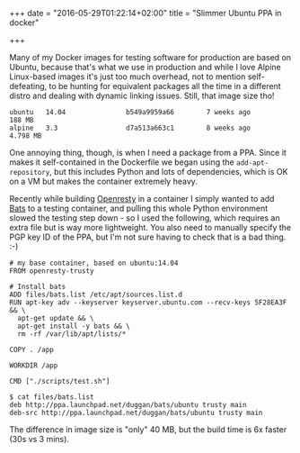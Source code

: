 +++
date = "2016-05-29T01:22:14+02:00"
title = "Slimmer Ubuntu PPA in docker"

+++

Many of my Docker images for testing software for production are based on Ubuntu, because that's  what we use in production and while I love Alpine Linux-based images it's  just too much overhead, not to mention self-defeating, to be hunting for equivalent packages all the time in a different distro and dealing with dynamic linking issues. Still, that image size tho!

<!--more-->

```
ubuntu   14.04               b549a9959a66        7 weeks ago         188 MB
alpine   3.3                 d7a513a663c1        8 weeks ago         4.798 MB
```

One annoying thing, though, is when I need a package from a PPA. Since it makes it self-contained in the Dockerfile we began using the `add-apt-repository`, but this includes Python and lots of dependencies, which is OK on a VM but makes the container extremely heavy.

Recently while building [Openresty](http://openresty.org/) in a container I simply wanted to add [Bats](https://github.com/sstephenson/bats) to a testing container, and pulling this whole Python environment slowed the testing step down - so I used the following, which requires an extra file but is way more lightweight. You also need to manually specify the PGP key ID of the PPA, but I'm not sure having to check that is a bad thing. :-)

```
# my base container, based on ubuntu:14.04
FROM openresty-trusty

# Install bats
ADD files/bats.list /etc/apt/sources.list.d
RUN apt-key adv --keyserver keyserver.ubuntu.com --recv-keys 5F28EA3F && \
  apt-get update && \
  apt-get install -y bats && \
  rm -rf /var/lib/apt/lists/*

COPY . /app

WORKDIR /app

CMD ["./scripts/test.sh"]
```

```
$ cat files/bats.list
deb http://ppa.launchpad.net/duggan/bats/ubuntu trusty main
deb-src http://ppa.launchpad.net/duggan/bats/ubuntu trusty main
```

The difference in image size is "only" 40 MB, but the build time is 6x faster (30s vs 3 mins).

